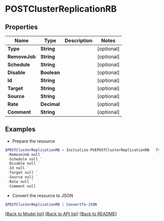 # POSTClusterReplicationRB
## Properties

Name | Type | Description | Notes
------------ | ------------- | ------------- | -------------
**Type** | **String** |  | [optional] 
**RemoveJob** | **String** |  | [optional] 
**Schedule** | **String** |  | [optional] 
**Disable** | **Boolean** |  | [optional] 
**Id** | **String** |  | [optional] 
**Target** | **String** |  | [optional] 
**Source** | **String** |  | [optional] 
**Rate** | **Decimal** |  | [optional] 
**Comment** | **String** |  | [optional] 

## Examples

- Prepare the resource
```powershell
$POSTClusterReplicationRB = Initialize-PVEPOSTClusterReplicationRB  -Type null `
 -RemoveJob null `
 -Schedule null `
 -Disable null `
 -Id null `
 -Target null `
 -Source null `
 -Rate null `
 -Comment null
```

- Convert the resource to JSON
```powershell
$POSTClusterReplicationRB | ConvertTo-JSON
```

[[Back to Model list]](../README.md#documentation-for-models) [[Back to API list]](../README.md#documentation-for-api-endpoints) [[Back to README]](../README.md)

